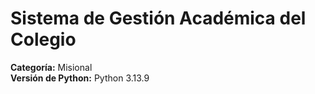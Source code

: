 # Sistema de Gestión Académica del Colegio

**Categoría:** Misional  
**Versión de Python:** Python 3.13.9  
